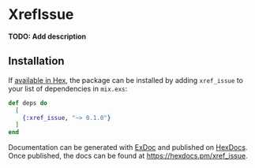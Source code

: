 # XrefIssue

**TODO: Add description**

## Installation

If [available in Hex](https://hex.pm/docs/publish), the package can be installed
by adding `xref_issue` to your list of dependencies in `mix.exs`:

```elixir
def deps do
  [
    {:xref_issue, "~> 0.1.0"}
  ]
end
```

Documentation can be generated with [ExDoc](https://github.com/elixir-lang/ex_doc)
and published on [HexDocs](https://hexdocs.pm). Once published, the docs can
be found at <https://hexdocs.pm/xref_issue>.

